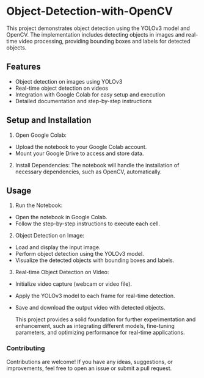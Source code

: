 # Object-Detection-with-OpenCV
This project demonstrates object detection using the YOLOv3 model and OpenCV. The implementation includes detecting objects in images and real-time video processing, providing bounding boxes and labels for detected objects.

## Features
* Object detection on images using YOLOv3
* Real-time object detection on videos
* Integration with Google Colab for easy setup and execution
* Detailed documentation and step-by-step instructions

## Setup and Installation

1. Open Google Colab:

* Upload the notebook to your Google Colab account.
* Mount your Google Drive to access and store data.
2. Install Dependencies:
The notebook will handle the installation of necessary dependencies, such as OpenCV, automatically.

## Usage
1. Run the Notebook:

* Open the notebook in Google Colab.
* Follow the step-by-step instructions to execute each cell.
2. Object Detection on Image:

* Load and display the input image.
* Perform object detection using the YOLOv3 model.
* Visualize the detected objects with bounding boxes and labels.

3. Real-time Object Detection on Video:

* Initialize video capture (webcam or video file).
* Apply the YOLOv3 model to each frame for real-time detection.
* Save and download the output video with detected objects.

  This project provides a solid foundation for further experimentation and enhancement, such as integrating different models, fine-tuning parameters, and optimizing performance for real-time applications.

### Contributing
Contributions are welcome! If you have any ideas, suggestions, or improvements, feel free to open an issue or submit a pull request.


